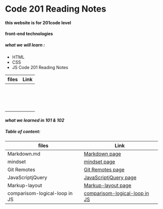 # Code 201 Reading Notes

#### this website is for 201code level
#### front-end technologies

##### what we will learn :
* HTML
* CSS
* JS
Code 201 Reading Notes

| files | Link |
| ---  | --- | 
|   |     | 
|   |     | 
| |  | 
| |  | 
| |  | 
| |  | 
| |  | 
| |  | 
| |  | 
| |  | 
| |  | 
| |  | 
| |  | 
| |  | 
| |  | 

#### *what we learned in 101 & 102*

##### Table of content:

| files | Link |
| ---  | --- | 
| Markdown.md |[Markdown page ](https://areenjaradat.github.io/reading-notes/Markdown)  | 
| mindset | [mindset page ](https://areenjaradat.github.io/reading-notes/mindset)   |
|Git Remotes | [Git Remotes page ](https://areenjaradat.github.io/reading-notes/Remotes) |
| JavaScriptjQuery | [JavaScriptjQuery page ](https://areenjaradat.github.io/reading-notes/JavaScriptjQuery)  |
| Markup-layout | [Markup-layout page ](https://areenjaradat.github.io/reading-notes/Markup-layout)  |
| comparisom-logical-loop in JS | [comparisom-logical-loop in JS ](https://areenjaradat.github.io/reading-notes/comp-log-loop)  |
